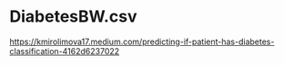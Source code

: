 # DiabetesBW.csv
https://kmirolimova17.medium.com/predicting-if-patient-has-diabetes-classification-4162d6237022
